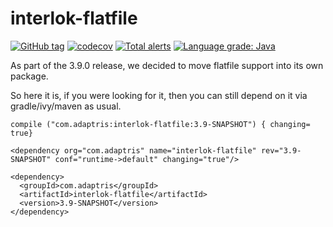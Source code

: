 # interlok-flatfile
[![GitHub tag](https://img.shields.io/github/tag/adaptris/interlok-flatfile.svg)](https://github.com/adaptris/interlok-flatfile/tags) [![codecov](https://codecov.io/gh/adaptris/interlok-flatfile/branch/develop/graph/badge.svg)](https://codecov.io/gh/adaptris/interlok-flatfile) [![Total alerts](https://img.shields.io/lgtm/alerts/g/adaptris/interlok-flatfile.svg?logo=lgtm&logoWidth=18)](https://lgtm.com/projects/g/adaptris/interlok-flatfile/alerts/) [![Language grade: Java](https://img.shields.io/lgtm/grade/java/g/adaptris/interlok-flatfile.svg?logo=lgtm&logoWidth=18)](https://lgtm.com/projects/g/adaptris/interlok-flatfile/context:java)

As part of the 3.9.0 release, we decided to move flatfile support into its own package.

So here it is, if you were looking for it, then you can still depend on it via gradle/ivy/maven as usual.

```
compile ("com.adaptris:interlok-flatfile:3.9-SNAPSHOT") { changing= true}
```

```
<dependency org="com.adaptris" name="interlok-flatfile" rev="3.9-SNAPSHOT" conf="runtime->default" changing="true"/>
```

```
<dependency>
  <groupId>com.adaptris</groupId>
  <artifactId>interlok-flatfile</artifactId>
  <version>3.9-SNAPSHOT</version>
</dependency>
```
